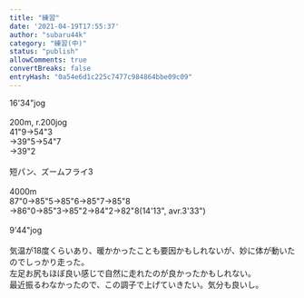 ```yaml
---
title: "練習"
date: '2021-04-19T17:55:37'
author: "subaru44k"
category: "練習(中)"
status: "publish"
allowComments: true
convertBreaks: false
entryHash: "0a54e6d1c225c7477c984864bbe09c09"
---
```

16'34"jog<br>
<br>
200m, r.200jog<br>
41"9→54"3<br>
→39"5→54"7<br>
→39"2<br>
<br>
短パン、ズームフライ3<br>
<br>
4000m<br>
87"0→85"5→85"6→85"7→85"8<br>
→86"0→85"3→85"2→84"2→82"8(14'13", avr.3'33")<br>
<br>
9'44"jog<br>
<br>
気温が18度くらいあり、暖かかったことも要因かもしれないが、妙に体が動いたのでしっかり走った。<br>
左足お尻もほぼ良い感じで自然に走れたのが良かったかもしれない。<br>
最近振るわなかったので、この調子で上げていきたい。気分も良いし。
